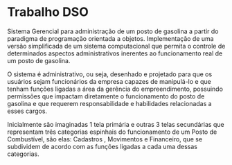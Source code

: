 # Trabalho DSO
Sistema Gerencial para administração de um posto de gasolina a partir do paradigma de programação orientada a objetos.
Implementação de uma versão simplificada de um sistema computacional que permita o controle de determinados aspectos administrativos inerentes ao funcionamento real de um posto de gasolina.

O sistema é administrativo, ou seja, desenhado e projetado para que os usuários sejam funcionários da empresa capazes de manipulá-lo  e que tenham funções ligadas a área da gerência do empreendimento, possuindo permissões que impactam diretamente o funcionamento do posto de gasolina e que requerem responsabilidade e habilidades relacionadas a esses cargos.

Inicialmente são imaginadas 1 tela primária e outras 3 telas secundárias que representam três categorias espinhais do funcionamento de um Posto de Combustível, são elas: Cadastros , Movimentos e Financeiro, que se subdividem de acordo com as funções ligadas a cada uma dessas categorias. 

